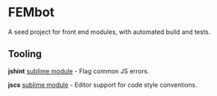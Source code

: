 # FEMbot

A seed project for front end modules, with automated build and tests.

## Tooling

**jshint** [sublime module](https://github.com/victorporof/Sublime-JSHint) - Flag common JS errors.

**jscs** [sublime module](https://github.com/SublimeLinter/SublimeLinter-jscs/) - Editor support for code style conventions.
